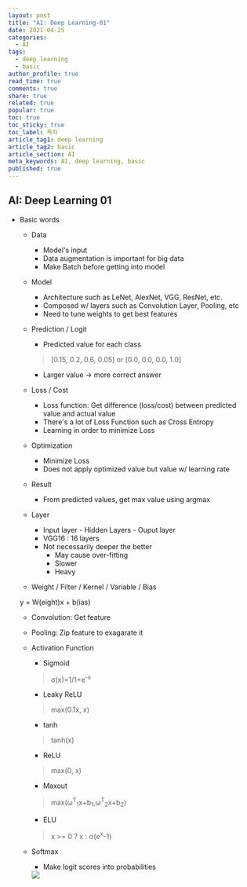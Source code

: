 ```yaml
---
layout: post
title: "AI: Deep Learning-01"
date: 2021-04-25
categories:
  - AI
tags:
  - deep learning
  - basic
author_profile: true
read_time: true
comments: true
share: true
related: true
popular: true
toc: true
toc_sticky: true
toc_label: 목차
article_tag1: deep learning
article_tag2: basic
article_section: AI
meta_keywords: AI, deep learning, basic
published: true
---
```


## AI: Deep Learning 01

- Basic words
  - Data
    - Model's input
    - Data augmentation is important for big data
    - Make Batch before getting into model

  - Model
    - Architecture such as LeNet, AlexNet, VGG, ResNet, etc.
    - Composed w/ layers such as Convolution Layer, Pooling, etc
    - Need to tune weights to get best features

  - Prediction / Logit
    - Predicted value for each class
    > [0.15, 0.2, 0.6, 0.05] or [0.0, 0.0, 0.0, 1.0]
    - Larger value -> more correct answer

  - Loss / Cost
    - Loss function: Get difference (loss/cost) between predicted value and actual value
    - There's a lot of Loss Function such as Cross Entropy
    - Learning in order to minimize Loss

  - Optimization
    - Minimize Loss
    - Does not apply optimized value but value w/ learning rate

  - Result
    - From predicted values, get max value using argmax

  - Layer
    - Input layer - Hidden Layers - Ouput layer
    - VGG16 : 16 layers
    - Not necessarily deeper the better
      - May cause over-fitting
      - Slower
      - Heavy

  - Weight / Filter / Kernel / Variable / Bias

  y = W(eight)x + b(ias)

  - Convolution: Get feature
  - Pooling: Zip feature to exagarate it

  - Activation Function
    - Sigmoid
    > &sigma;(x)=1/1+e<sup>-x</sup>
    - Leaky ReLU
    > max(0.1x, x)
    - tanh
    > tanh(x)
    - ReLU
    > max(0, x)
    - Maxout
    > max(&omega;<sup>T</sup><sub>1</sub>x+b<sub>1</sub>,&omega;<sup>T</sup><sub>2</sub>x+b<sub>2</sub>)
    - ELU
    > x >= 0 ? x : &alpha;(e<sup>x</sup>-1)

  - Softmax
    - Make logit scores into probabilities

    <img src=https://cdn-images-1.medium.com/max/906/1*670CdxchunD-yAuUWdI7Bw.png>

